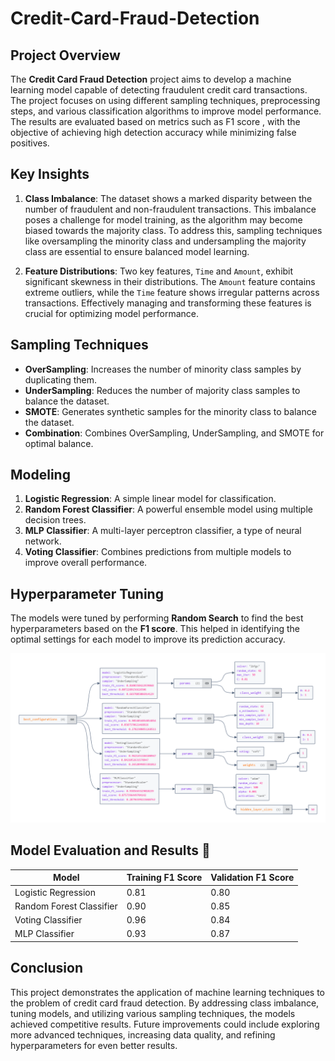 # Credit-Card-Fraud-Detection

## Project Overview 
The **Credit Card Fraud Detection** project aims to develop a machine learning model capable of detecting fraudulent credit card transactions. The project focuses on using different sampling techniques, preprocessing steps, and various classification algorithms to improve model performance. The results are evaluated based on metrics such as F1 score , with the objective of achieving high detection accuracy while minimizing false positives.

## Key Insights

1. **Class Imbalance**: The dataset shows a marked disparity between the number of fraudulent and non-fraudulent transactions. This imbalance poses a challenge for model training, as the algorithm may become biased towards the majority class. To address this, sampling techniques like oversampling the minority class and undersampling the majority class are essential to ensure balanced model learning.

2. **Feature Distributions**: Two key features, `Time` and `Amount`, exhibit significant skewness in their distributions. The `Amount` feature contains extreme outliers, while the `Time` feature shows irregular patterns across transactions. Effectively managing and transforming these features is crucial for optimizing model performance.

## Sampling Techniques

- **OverSampling**: Increases the number of minority class samples by duplicating them.
- **UnderSampling**: Reduces the number of majority class samples to balance the dataset.
- **SMOTE**: Generates synthetic samples for the minority class to balance the dataset.
- **Combination**: Combines OverSampling, UnderSampling, and SMOTE for optimal balance.

## Modeling

1. **Logistic Regression**: A simple linear model for classification.
2. **Random Forest Classifier**: A powerful ensemble model using multiple decision trees.
3. **MLP Classifier**: A multi-layer perceptron classifier, a type of neural network.
4. **Voting Classifier**: Combines predictions from multiple models to improve overall performance.

## Hyperparameter Tuning

The models were tuned by performing **Random Search** to find the best hyperparameters based on the **F1 score**. This helped in identifying the optimal settings for each model to improve its prediction accuracy.


![Model Evaluation Results](final_best_configurations.png)

## Model Evaluation and Results 💾

| Model                     | Training F1 Score | Validation F1 Score |
|---------------------------|-------------------|---------------------|
| Logistic Regression       | 0.81              | 0.80                |
| Random Forest Classifier  | 0.90              | 0.85                | 
| Voting Classifier         | 0.96              | 0.84                | 
| MLP Classifier            | 0.93              | 0.87                | 

## Conclusion

This project demonstrates the application of machine learning techniques to the problem of credit card fraud detection. By addressing class imbalance, tuning models, and utilizing various sampling techniques, the models achieved competitive results. Future improvements could include exploring more advanced techniques, increasing data quality, and refining hyperparameters for even better results.

